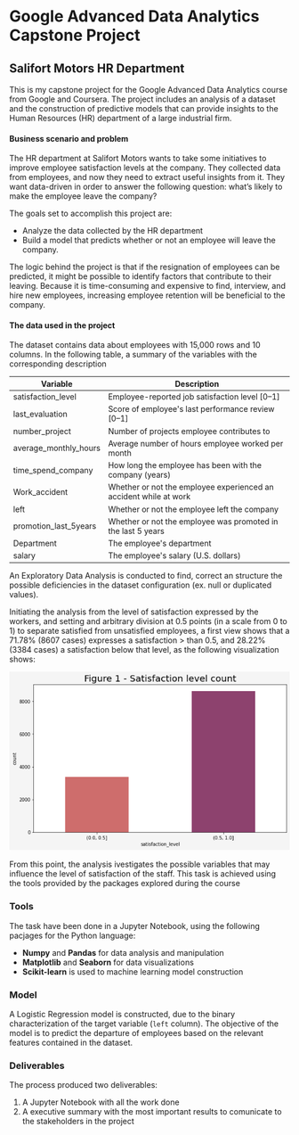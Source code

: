 # **Google Advanced Data Analytics Capstone Project**

## **Salifort Motors HR Department**

This is my capstone project for the Google Advanced Data Analytics course from Google and Coursera. The project includes an analysis  of a dataset and the construction of predictive models that can provide insights to the Human Resources (HR) department of a large industrial firm.

#### Business scenario and problem

The HR department at Salifort Motors wants to take some initiatives to improve employee satisfaction levels at the company. They collected data from employees, and now they need to extract useful insights from it. They want data-driven in order to answer the following question: what’s likely to make the employee leave the company?

The goals set to accomplish this project are:
 - Analyze the data collected by the HR department
 - Build a model that predicts whether or not an employee will leave the company.

The logic behind the project is that if the resignation of employees can be predicted, it might be possible to identify factors that contribute to their leaving. Because it is time-consuming and expensive to find, interview, and hire new employees, increasing employee retention will be beneficial to the company.

#### The data used in the project

The dataset contains data about employees with 15,000 rows and 10 columns. In the following table, a summary of the variables with the corresponding description

Variable  |Description |
-----|-----|
satisfaction_level|Employee-reported job satisfaction level [0&ndash;1]|
last_evaluation|Score of employee's last performance review [0&ndash;1]|
number_project|Number of projects employee contributes to|
average_monthly_hours|Average number of hours employee worked per month|
time_spend_company|How long the employee has been with the company (years)
Work_accident|Whether or not the employee experienced an accident while at work
left|Whether or not the employee left the company
promotion_last_5years|Whether or not the employee was promoted in the last 5 years
Department|The employee's department
salary|The employee's salary (U.S. dollars)

An Exploratory Data Analysis is conducted to find, correct an structure the possible deficiencies in the dataset configuration (ex. null or duplicated values).

Initiating the analysis from the level of satisfaction expressed by the workers, and setting and arbitrary division at 0.5 points (in a scale from 0 to 1) to separate satisfied from unsatisfied employees, a first view shows that a 71.78% (8607 cases) expresses a satisfaction > than 0.5, and 28.22% (3384 cases) a satisfaction below that level, as the following visualization shows:

![Figure 1 - Satisfaction Distribution Count](./images/figure_1.png)

From this point, the analysis ivestigates the possible variables that may influence the level of satisfaction of the staff. This task is achieved using the tools provided by the packages explored during the course

### Tools

The task have been done in a Jupyter Notebook, using the following pacjages for the Python language:
- **Numpy** and **Pandas** for data analysis and manipulation
- **Matplotlib** and **Seaborn** for data visualizations
- **Scikit-learn** is used to machine learning model construction

### Model

A Logistic Regression model is constructed, due to the binary characterization of the target variable (`left` column). The objective of the model is to predict the departure of employees based on the relevant features contained in the dataset.

### Deliverables

The process produced two deliverables:
1. A Jupyter Notebook with all the work done
2. A executive summary with the most important results to comunicate to the stakeholders in the project
